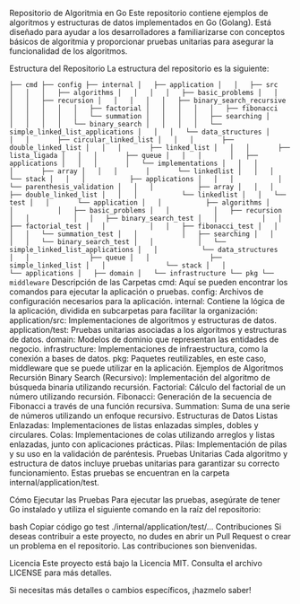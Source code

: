 Repositorio de Algoritmia en Go
Este repositorio contiene ejemplos de algoritmos y estructuras de datos implementados en Go (Golang). Está diseñado para ayudar a los desarrolladores a familiarizarse con conceptos básicos de algoritmia y proporcionar pruebas unitarias para asegurar la funcionalidad de los algoritmos.

Estructura del Repositorio
La estructura del repositorio es la siguiente:

``
├── cmd
├── config
├── internal
│   ├── application
│   │   ├── src
│   │   │   ├── algorithms
│   │   │   │   ├── basic_problems
│   │   │   │   ├── recursion
│   │   │   │   │   ├── binary_search_recursive
│   │   │   │   │   ├── factorial
│   │   │   │   │   ├── fibonacci
│   │   │   │   │   └── summation
│   │   │   │   ├── searching
│   │   │   │   │   └── binary_search
│   │   │   │   └── simple_linked_list_applications
│   │   │   └── data_structures
│   │   │       ├── circular_linked_list
│   │   │       ├── double_linked_list
│   │   │       ├── linked_list
│   │   │       ├── lista_ligada
│   │   │       ├── queue
│   │   │       │   ├── applications
│   │   │       │   └── implementations
│   │   │       │       ├── array
│   │   │       │       └── linkedlist
│   │   │       └── stack
│   │   │           ├── applications
│   │   │           │   └── parenthesis_validation
│   │   │           ├── array
│   │   │           ├── double_linked_list
│   │   │           └── linkedlist
│   │   └── test
│   │       └── application
│   │           ├── algorithms
│   │           │   ├── basic_problems
│   │           │   ├── recursion
│   │           │   │   ├── binary_search_test
│   │           │   │   ├── factorial_test
│   │           │   │   ├── fibonacci_test
│   │           │   │   └── summation_test
│   │           │   ├── searching
│   │           │   │   └── binary_search_test
│   │           │   └── simple_linked_list_applications
│   │           └── data_structures
│   │               ├── queue
│   │               ├── simple_linked_list
│   │               └── stack
│   │                   └── applications
│   ├── domain
│   └── infrastructure
└── pkg
└── middleware
``
Descripción de las Carpetas
cmd: Aquí se pueden encontrar los comandos para ejecutar la aplicación o pruebas.
config: Archivos de configuración necesarios para la aplicación.
internal: Contiene la lógica de la aplicación, dividida en subcarpetas para facilitar la organización:
application/src: Implementaciones de algoritmos y estructuras de datos.
application/test: Pruebas unitarias asociadas a los algoritmos y estructuras de datos.
domain: Modelos de dominio que representan las entidades de negocio.
infrastructure: Implementaciones de infraestructura, como la conexión a bases de datos.
pkg: Paquetes reutilizables, en este caso, middleware que se puede utilizar en la aplicación.
Ejemplos de Algoritmos
Recursión
Binary Search (Recursivo): Implementación del algoritmo de búsqueda binaria utilizando recursión.
Factorial: Cálculo del factorial de un número utilizando recursión.
Fibonacci: Generación de la secuencia de Fibonacci a través de una función recursiva.
Summation: Suma de una serie de números utilizando un enfoque recursivo.
Estructuras de Datos
Listas Enlazadas: Implementaciones de listas enlazadas simples, dobles y circulares.
Colas: Implementaciones de colas utilizando arreglos y listas enlazadas, junto con aplicaciones prácticas.
Pilas: Implementación de pilas y su uso en la validación de paréntesis.
Pruebas Unitarias
Cada algoritmo y estructura de datos incluye pruebas unitarias para garantizar su correcto funcionamiento. Estas pruebas se encuentran en la carpeta internal/application/test.

Cómo Ejecutar las Pruebas
Para ejecutar las pruebas, asegúrate de tener Go instalado y utiliza el siguiente comando en la raíz del repositorio:

bash
Copiar código
go test ./internal/application/test/...
Contribuciones
Si deseas contribuir a este proyecto, no dudes en abrir un Pull Request o crear un problema en el repositorio. Las contribuciones son bienvenidas.

Licencia
Este proyecto está bajo la Licencia MIT. Consulta el archivo LICENSE para más detalles.

Si necesitas más detalles o cambios específicos, ¡hazmelo saber!